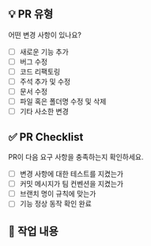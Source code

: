 <!---- 변경 사항 및 관련 이슈에 대해 간단하게 작성해주세요. 어떻게보다 무엇을 왜 수정했는지 설명해주세요. -->
<!---- Resolves: #(Isuue Number) -->

## 💡 PR 유형
어떤 변경 사항이 있나요?
- [ ] 새로운 기능 추가
- [ ] 버그 수정
- [ ] 코드 리팩토링
- [ ] 주석 추가 및 수정
- [ ] 문서 수정
- [ ] 파일 혹은 폴더명 수정 및 삭제
- [ ] 기타 사소한 변경

## ✅ PR Checklist
PR이 다음 요구 사항을 충족하는지 확인하세요.
- [ ] 변경 사항에 대한 테스트를 지켰는가
- [ ] 커밋 메시지가 팀 컨벤션을 지켰는가
- [ ] 브랜치 명이 규칙에 맞는가
- [ ] 기능 정상 동작 확인 완료

##  📝 작업 내용
<!-- 작업한 내용을 작성해주세요 -->